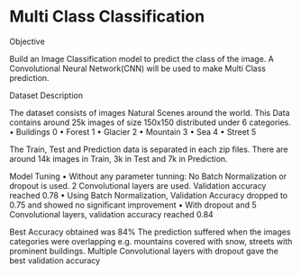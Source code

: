 # Multi Class Classification
Objective

Build an Image Classification model to predict the class of the image. A Convolutional Neural 
Network(CNN) will be used to make Multi Class prediction. 

Dataset Description

The dataset consists of images Natural Scenes around the world. This Data contains around 25k 
images of size 150x150 distributed under 6 categories.
• Buildings 0
• Forest 1
• Glacier 2
• Mountain 3
• Sea 4
• Street 5

The Train, Test and Prediction data is separated in each zip files. There are around 14k images 
in Train, 3k in Test and 7k in Prediction.

Model Tuning 
• Without any parameter tunning: No Batch Normalization or dropout is used. 2 Convolutional 
layers are used. Validation accuracy reached 0.78
•  Using Batch Normalization, Validation Accuracy dropped to 0.75 and showed no significant improvement
•  With dropout and 5 Convolutional layers, validation accuracy reached 0.84



Best Accuracy obtained was 84% The prediction suffered when the images categories were overlapping 
e.g. mountains covered with snow, streets with prominent buildings. Multiple Convolutional 
layers with dropout gave the best validation accuracy

